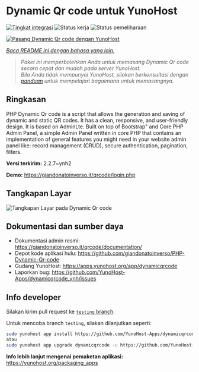 <!--
N.B.: README ini dibuat secara otomatis oleh <https://github.com/YunoHost/apps/tree/master/tools/readme_generator>
Ini TIDAK boleh diedit dengan tangan.
-->

# Dynamic Qr code untuk YunoHost

[![Tingkat integrasi](https://dash.yunohost.org/integration/dynamicqrcode.svg)](https://ci-apps.yunohost.org/ci/apps/dynamicqrcode/) ![Status kerja](https://ci-apps.yunohost.org/ci/badges/dynamicqrcode.status.svg) ![Status pemeliharaan](https://ci-apps.yunohost.org/ci/badges/dynamicqrcode.maintain.svg)

[![Pasang Dynamic Qr code dengan YunoHost](https://install-app.yunohost.org/install-with-yunohost.svg)](https://install-app.yunohost.org/?app=dynamicqrcode)

*[Baca README ini dengan bahasa yang lain.](./ALL_README.md)*

> *Paket ini memperbolehkan Anda untuk memasang Dynamic Qr code secara cepat dan mudah pada server YunoHost.*  
> *Bila Anda tidak mempunyai YunoHost, silakan berkonsultasi dengan [panduan](https://yunohost.org/install) untuk mempelajari bagaimana untuk memasangnya.*

## Ringkasan

PHP Dynamic Qr code is a script that allows the generation and saving of dynamic and static QR codes. It has a clean, responsive, and user-friendly design. It is based on AdminLte. Built on top of Bootstrap" and Core PHP Admin Panel, a simple Admin Panel written in core PHP that contains an implementation of general features you might need in your website admin panel like: record management (CRUD), secure authentication, pagination, filters.

**Versi terkirim:** 2.2.7~ynh2

**Demo:** <https://giandonatoinverso.it/qrcode/login.php>

## Tangkapan Layar

![Tangkapan Layar pada Dynamic Qr code](./doc/screenshots/screenshot.png)

## Dokumentasi dan sumber daya

- Dokumentasi admin resmi: <https://giandonatoinverso.it/qrcode/documentation/>
- Depot kode aplikasi hulu: <https://github.com/giandonatoinverso/PHP-Dynamic-Qr-code>
- Gudang YunoHost: <https://apps.yunohost.org/app/dynamicqrcode>
- Laporkan bug: <https://github.com/YunoHost-Apps/dynamicqrcode_ynh/issues>

## Info developer

Silakan kirim pull request ke [`testing` branch](https://github.com/YunoHost-Apps/dynamicqrcode_ynh/tree/testing).

Untuk mencoba branch `testing`, silakan dilanjutkan seperti:

```bash
sudo yunohost app install https://github.com/YunoHost-Apps/dynamicqrcode_ynh/tree/testing --debug
atau
sudo yunohost app upgrade dynamicqrcode -u https://github.com/YunoHost-Apps/dynamicqrcode_ynh/tree/testing --debug
```

**Info lebih lanjut mengenai pemaketan aplikasi:** <https://yunohost.org/packaging_apps>
